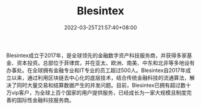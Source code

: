 ﻿---
weight: 
title: "Blesintex"
description: "Blesintex成立于2017年，是全球…"
date: 2022-03-25T21:57:40+08:00
lastmod: 2022-03-25T16:45:40+08:00
draft: false
authors: ["Metabd"]
featuredImage: "blesintex.webp"
link: ""
tags: ["交易所","Blesintex"]
categories: ["navigation"]
navigation: ["交易所"]
lightgallery: true
toc: true
pinned: false
recommend: false
recommend1: false
---
Blesintex成立于2017年，是全球领先的金融数字资产科技服务商，并获得多家基金、资本投资。总部位于菲律宾，并在亚太、欧洲、南美、中东和北非等多地设有办事处。在全球拥有金融专业和IT专业的员工超过500人。Blesintex自2017年成立以来，通过利用区块链去中心化的底层技术，结合传统金融科技的流通算法，解决了同时大量交易和结算数据产生的并发问题。目前，Blesintex已拥有超过数十万vip客户，为全球上百个国家的用户提供服务，已经成长为一家大规模且制度完善的国际性金融科技服务商。
